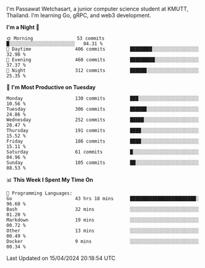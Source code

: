 
I'm Passawat Wetchasart, a junior computer science student at KMUTT, Thailand. I'm learning Go, gRPC, and web3 development.



<!--START_SECTION:waka-->
**I'm a Night 🦉** 

```text
🌞 Morning                53 commits          █░░░░░░░░░░░░░░░░░░░░░░░░   04.31 % 
🌆 Daytime                406 commits         ████████░░░░░░░░░░░░░░░░░   32.98 % 
🌃 Evening                460 commits         █████████░░░░░░░░░░░░░░░░   37.37 % 
🌙 Night                  312 commits         ██████░░░░░░░░░░░░░░░░░░░   25.35 % 
```
📅 **I'm Most Productive on Tuesday** 

```text
Monday                   130 commits         ███░░░░░░░░░░░░░░░░░░░░░░   10.56 % 
Tuesday                  306 commits         ██████░░░░░░░░░░░░░░░░░░░   24.86 % 
Wednesday                252 commits         █████░░░░░░░░░░░░░░░░░░░░   20.47 % 
Thursday                 191 commits         ████░░░░░░░░░░░░░░░░░░░░░   15.52 % 
Friday                   186 commits         ████░░░░░░░░░░░░░░░░░░░░░   15.11 % 
Saturday                 61 commits          █░░░░░░░░░░░░░░░░░░░░░░░░   04.96 % 
Sunday                   105 commits         ██░░░░░░░░░░░░░░░░░░░░░░░   08.53 % 
```


📊 **This Week I Spent My Time On** 

```text
💬 Programming Languages: 
Go                       43 hrs 18 mins      ████████████████████████░   96.60 % 
Bash                     32 mins             ░░░░░░░░░░░░░░░░░░░░░░░░░   01.20 % 
Markdown                 19 mins             ░░░░░░░░░░░░░░░░░░░░░░░░░   00.72 % 
Other                    13 mins             ░░░░░░░░░░░░░░░░░░░░░░░░░   00.49 % 
Docker                   9 mins              ░░░░░░░░░░░░░░░░░░░░░░░░░   00.34 % 
```


 Last Updated on 15/04/2024 20:18:54 UTC
<!--END_SECTION:waka-->

<!--
**markpassawat/markpassawat** is a ✨ _special_ ✨ repository because its `README.md` (this file) appears on your GitHub profile.

Here are some ideas to get you started:

- 🔭 I’m currently working on ...
- 🌱 I’m currently learning ...
- 👯 I’m looking to collaborate on ...
- 🤔 I’m looking for help with ...
- 💬 Ask me about ...
- 📫 How to reach me: ...
- 😄 Pronouns: He/Him
- ⚡ Fun fact: ...
-->
